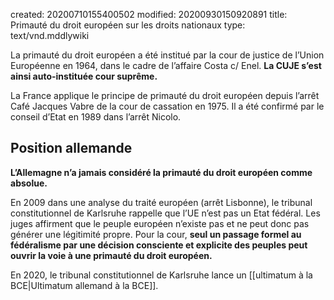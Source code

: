 created: 20200710155400502
modified: 20200930150920891
title: Primauté du droit européen sur les droits nationaux
type: text/vnd.mddlywiki

La primauté du droit européen a été institué par la cour de justice de l’Union Européenne en 1964, dans le cadre de l’affaire Costa c/ Enel. **La CUJE s’est ainsi auto-instituée cour suprême.**

La France applique le principe de primauté du droit européen depuis l’arrêt Café Jacques Vabre de la cour de cassation en 1975. Il a été confirmé par le conseil d’Etat en 1989 dans l’arrêt Nicolo.

## Position allemande

**L’Allemagne n’a jamais considéré la primauté du droit européen comme absolue.**

En 2009 dans une analyse du traité européen (arrêt Lisbonne), le tribunal constitutionnel de Karlsruhe rappelle que l’UE n’est pas un Etat fédéral. Les juges affirment que le peuple européen n’existe pas et ne peut donc pas générer une légitimité propre. Pour la cour, **seul un passage formel au fédéralisme par une décision consciente et explicite des peuples peut ouvrir la voie à une primauté du droit européen.**

En 2020, le tribunal constitutionnel de Karlsruhe lance un [[ultimatum à la BCE|Ultimatum allemand à la BCE]].